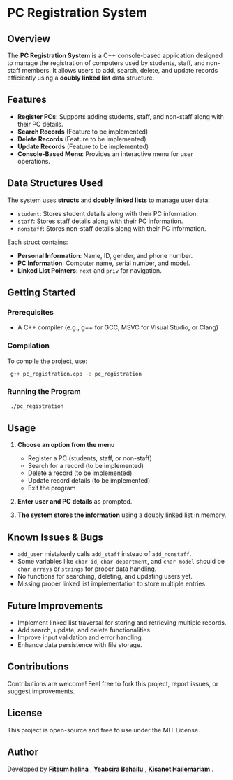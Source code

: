 # PC Registration System

## Overview
The **PC Registration System** is a C++ console-based application designed to manage the registration of computers used by students, staff, and non-staff members. It allows users to add, search, delete, and update records efficiently using a **doubly linked list** data structure.

## Features
- **Register PCs**: Supports adding students, staff, and non-staff along with their PC details.
- **Search Records** (Feature to be implemented)
- **Delete Records** (Feature to be implemented)
- **Update Records** (Feature to be implemented)
- **Console-Based Menu**: Provides an interactive menu for user operations.

## Data Structures Used
The system uses **structs** and **doubly linked lists** to manage user data:
- `student`: Stores student details along with their PC information.
- `staff`: Stores staff details along with their PC information.
- `nonstaff`: Stores non-staff details along with their PC information.

Each struct contains:
- **Personal Information**: Name, ID, gender, and phone number.
- **PC Information**: Computer name, serial number, and model.
- **Linked List Pointers**: `next` and `priv` for navigation.

## Getting Started
### Prerequisites
- A C++ compiler (e.g., g++ for GCC, MSVC for Visual Studio, or Clang)

### Compilation
To compile the project, use:
```sh
 g++ pc_registration.cpp -o pc_registration
```

### Running the Program
```sh
 ./pc_registration
```

## Usage
1. **Choose an option from the menu**
   - Register a PC (students, staff, or non-staff)
   - Search for a record (to be implemented)
   - Delete a record (to be implemented)
   - Update record details (to be implemented)
   - Exit the program

2. **Enter user and PC details** as prompted.
3. **The system stores the information** using a doubly linked list in memory.

## Known Issues & Bugs
- `add_user` mistakenly calls `add_staff` instead of `add_nonstaff`.
- Some variables like `char id`, `char department`, and `char model` should be `char arrays` or `strings` for proper data handling.
- No functions for searching, deleting, and updating users yet.
- Missing proper linked list implementation to store multiple entries.

## Future Improvements
- Implement linked list traversal for storing and retrieving multiple records.
- Add search, update, and delete functionalities.
- Improve input validation and error handling.
- Enhance data persistence with file storage.

## Contributions
Contributions are welcome! Feel free to fork this project, report issues, or suggest improvements.

## License
This project is open-source and free to use under the MIT License.

## Author
Developed by [**Fitsum helina**](https://github.com/Fitsumhelina) , [**Yeabsira Behailu**](https://www.linkedin.com/in/yeabsira-behailu-19504b285/) , [**Kisanet Hailemariam**](https://www.linkedin.com/in/kisanet-hailemariam-2118642a9/) .

